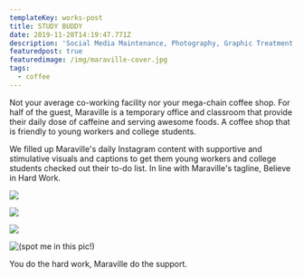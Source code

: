 ```yaml
---
templateKey: works-post
title: STUDY BUDDY
date: 2019-11-20T14:19:47.771Z
description: 'Social Media Maintenance, Photography, Graphic Treatment, Campaign.'
featuredpost: true
featuredimage: /img/maraville-cover.jpg
tags:
  - coffee
---
```

Not your average co-working facility nor your mega-chain coffee shop. For half of the guest, Maraville is a temporary office and classroom that provide their daily dose of caffeine and serving awesome foods. A coffee shop that is friendly to young workers and college students. 

We filled up Maraville's daily Instagram content with supportive and stimulative visuals and captions to get them young workers and college students checked out their to-do list. In line with Maraville's tagline, Believe in Hard Work.

![](/img/mr4.jpg)

![](/img/mr2.jpg)

![](/img/mr3.jpg)

![](/img/mr.jpg "(spot me in this pic!)")

You do the hard work, Maraville do the support.
